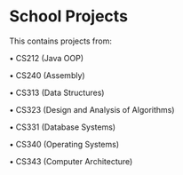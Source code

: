 # School Projects
This contains projects from:

• CS212 (Java OOP)

• CS240 (Assembly)

• CS313 (Data Structures)

• CS323 (Design and Analysis of Algorithms)

• CS331 (Database Systems)

• CS340 (Operating Systems)

• CS343 (Computer Architecture)

